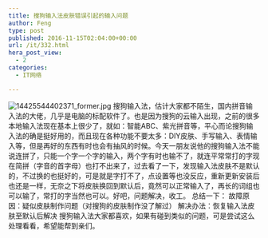 ```yaml
---
title: 搜狗输入法皮肤错误引起的输入问题
author: Feng
type: post
published: 2016-11-15T02:04:00+00:00
url: /it/332.html
hera_post_view:
  - 2
categories:
  - IT网络

---
```

<img decoding="async" src="https://cdn.uu126.cn/usr/uploads/2016/11/3763756363.jpg" alt="14425544402371_former.jpg" title="14425544402371_former.jpg" />  
搜狗输入法，估计大家都不陌生，国内拼音输入法的大佬，几乎是电脑的标配软件了。也是因为搜狗的云输入出现，之前的很多本地输入法现在基本上很少了，就如：智能ABC、紫光拼音等，平心而论搜狗输入法的确是挺好用的，而且现在各种功能不要太多：DIY皮肤、手写输入、表情输入等，但是再好的东西有时也会有抽风的时候。今天一朋友说他的搜狗输入法不能说连拼了，只能一个字一个字的输入，两个字有时也输不了，就连平常常打的字现在简拼（字音的首字母）也打不出来了，过去看了一下，发现输入法皮肤不是默认的，不过换的也挺好的，可是就是字打不了，点设置等也没反应，重新更新安装后也还是一样，无奈之下将皮肤换回到默认后，竟然可以正常输入了，再长的词组也可以输了，常打的字当然也可以。好吧，问题解决，收工。  
总结一下：  
故障原因：疑似皮肤制作问题（对搜狗的皮肤制作没了解过）  
解决办法：恢复输入法皮肤至默认后解决  
搜狗输入法大家都喜欢，如果有碰到类似的问题，可是尝试这么处理看看，希望能帮到亲们。